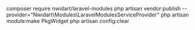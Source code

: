 composer require nwidart/laravel-modules
php artisan vendor:publish --provider="Nwidart\Modules\LaravelModulesServiceProvider"
php artisan module:make PkgWidget
php artisan config:clear

